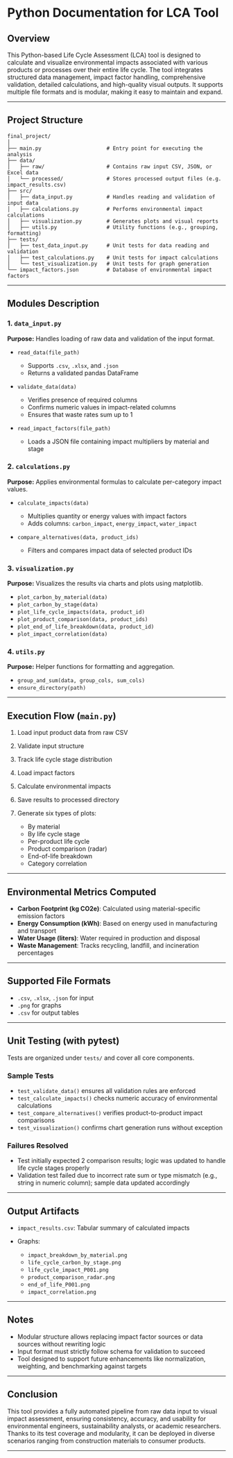 # Python Documentation for LCA Tool

## Overview

This Python-based Life Cycle Assessment (LCA) tool is designed to calculate and visualize environmental impacts associated with various products or processes over their entire life cycle. The tool integrates structured data management, impact factor handling, comprehensive validation, detailed calculations, and high-quality visual outputs. It supports multiple file formats and is modular, making it easy to maintain and expand.

---

## Project Structure

```
final_project/
│
├── main.py                     # Entry point for executing the analysis
├── data/
│   ├── raw/                    # Contains raw input CSV, JSON, or Excel data
│   └── processed/              # Stores processed output files (e.g. impact_results.csv)
├── src/
│   ├── data_input.py           # Handles reading and validation of input data
│   ├── calculations.py         # Performs environmental impact calculations
│   ├── visualization.py        # Generates plots and visual reports
│   ├── utils.py                # Utility functions (e.g., grouping, formatting)
├── tests/
│   ├── test_data_input.py      # Unit tests for data reading and validation
│   ├── test_calculations.py    # Unit tests for impact calculations
│   └── test_visualization.py   # Unit tests for graph generation
└── impact_factors.json         # Database of environmental impact factors
```

---

## Modules Description

### 1. `data_input.py`

**Purpose:** Handles loading of raw data and validation of the input format.

* `read_data(file_path)`

  * Supports `.csv`, `.xlsx`, and `.json`
  * Returns a validated pandas DataFrame

* `validate_data(data)`

  * Verifies presence of required columns
  * Confirms numeric values in impact-related columns
  * Ensures that waste rates sum up to 1

* `read_impact_factors(file_path)`

  * Loads a JSON file containing impact multipliers by material and stage

### 2. `calculations.py`

**Purpose:** Applies environmental formulas to calculate per-category impact values.

* `calculate_impacts(data)`

  * Multiplies quantity or energy values with impact factors
  * Adds columns: `carbon_impact`, `energy_impact`, `water_impact`

* `compare_alternatives(data, product_ids)`

  * Filters and compares impact data of selected product IDs

### 3. `visualization.py`

**Purpose:** Visualizes the results via charts and plots using matplotlib.

* `plot_carbon_by_material(data)`
* `plot_carbon_by_stage(data)`
* `plot_life_cycle_impacts(data, product_id)`
* `plot_product_comparison(data, product_ids)`
* `plot_end_of_life_breakdown(data, product_id)`
* `plot_impact_correlation(data)`

### 4. `utils.py`

**Purpose:** Helper functions for formatting and aggregation.

* `group_and_sum(data, group_cols, sum_cols)`
* `ensure_directory(path)`

---

## Execution Flow (`main.py`)

1. Load input product data from raw CSV
2. Validate input structure
3. Track life cycle stage distribution
4. Load impact factors
5. Calculate environmental impacts
6. Save results to processed directory
7. Generate six types of plots:

   * By material
   * By life cycle stage
   * Per-product life cycle
   * Product comparison (radar)
   * End-of-life breakdown
   * Category correlation

---

## Environmental Metrics Computed

* **Carbon Footprint (kg CO2e)**: Calculated using material-specific emission factors
* **Energy Consumption (kWh)**: Based on energy used in manufacturing and transport
* **Water Usage (liters)**: Water required in production and disposal
* **Waste Management**: Tracks recycling, landfill, and incineration percentages

---

## Supported File Formats

* `.csv`, `.xlsx`, `.json` for input
* `.png` for graphs
* `.csv` for output tables

---

## Unit Testing (with pytest)

Tests are organized under `tests/` and cover all core components.

### Sample Tests

* `test_validate_data()` ensures all validation rules are enforced
* `test_calculate_impacts()` checks numeric accuracy of environmental calculations
* `test_compare_alternatives()` verifies product-to-product impact comparisons
* `test_visualization()` confirms chart generation runs without exception

### Failures Resolved

* Test initially expected 2 comparison results; logic was updated to handle life cycle stages properly
* Validation test failed due to incorrect rate sum or type mismatch (e.g., string in numeric column); sample data updated accordingly

---

## Output Artifacts

* `impact_results.csv`: Tabular summary of calculated impacts
* Graphs:

  * `impact_breakdown_by_material.png`
  * `life_cycle_carbon_by_stage.png`
  * `life_cycle_impact_P001.png`
  * `product_comparison_radar.png`
  * `end_of_life_P001.png`
  * `impact_correlation.png`

---

## Notes

* Modular structure allows replacing impact factor sources or data sources without rewriting logic
* Input format must strictly follow schema for validation to succeed
* Tool designed to support future enhancements like normalization, weighting, and benchmarking against targets

---

## Conclusion

This tool provides a fully automated pipeline from raw data input to visual impact assessment, ensuring consistency, accuracy, and usability for environmental engineers, sustainability analysts, or academic researchers. Thanks to its test coverage and modularity, it can be deployed in diverse scenarios ranging from construction materials to consumer products.

---
